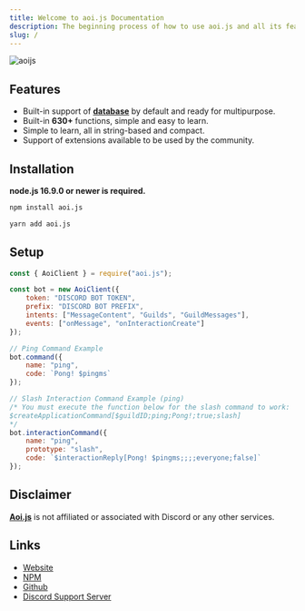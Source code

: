 ```yaml
---
title: Welcome to aoi.js Documentation
description: The beginning process of how to use aoi.js and all its features.
slug: /
---
```


![aoijs](https://github.com/aoijs/website/blob/master/assets/images/aoijs-banner.png?raw=true)

## Features

- Built-in support of **[database](https://www.npmjs.com/package/aoi.db)** by default and ready for multipurpose.
- Built-in **630+** functions, simple and easy to learn.
- Simple to learn, all in string-based and compact.
- Support of extensions available to be used by the community.

## Installation

**node.js 16.9.0 or newer is required.**

```bash
npm install aoi.js
```

```bash
yarn add aoi.js
```

## Setup

```javascript
const { AoiClient } = require("aoi.js");

const bot = new AoiClient({
    token: "DISCORD BOT TOKEN",
    prefix: "DISCORD BOT PREFIX",
    intents: ["MessageContent", "Guilds", "GuildMessages"],
    events: ["onMessage", "onInteractionCreate"]
});

// Ping Command Example
bot.command({
    name: "ping",
    code: `Pong! $pingms`
});

// Slash Interaction Command Example (ping)
/* You must execute the function below for the slash command to work:
$createApplicationCommand[$guildID;ping;Pong!;true;slash]
*/
bot.interactionCommand({
    name: "ping",
    prototype: "slash",
    code: `$interactionReply[Pong! $pingms;;;;everyone;false]`
});
```

## Disclaimer

**[Aoi.js](https://www.npmjs.com/package/aoi.js)** is not affiliated or associated with Discord or any other services.

## Links

- [Website](https://aoi.js.org)
- [NPM](https://www.npmjs.com/package/aoi.js)
- [Github](https://github.com/AkaruiDevelopment/aoi.js)
- [Discord Support Server](https://discord.gg/HMUfMXDQsV)
